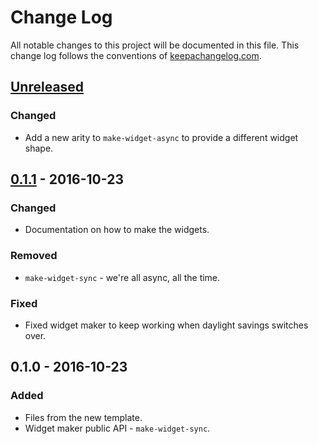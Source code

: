 # Change Log
All notable changes to this project will be documented in this file. This change log follows the conventions of [keepachangelog.com](http://keepachangelog.com/).

## [Unreleased]
### Changed
- Add a new arity to `make-widget-async` to provide a different widget shape.

## [0.1.1] - 2016-10-23
### Changed
- Documentation on how to make the widgets.

### Removed
- `make-widget-sync` - we're all async, all the time.

### Fixed
- Fixed widget maker to keep working when daylight savings switches over.

## 0.1.0 - 2016-10-23
### Added
- Files from the new template.
- Widget maker public API - `make-widget-sync`.

[Unreleased]: https://github.com/your-name/ch3/compare/0.1.1...HEAD
[0.1.1]: https://github.com/your-name/ch3/compare/0.1.0...0.1.1
